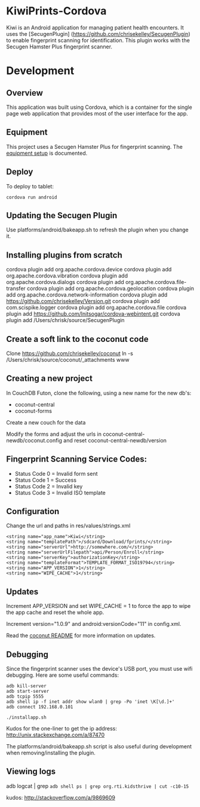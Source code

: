 # KiwiPrints-Cordova

Kiwi is an Android application for managing patient health encounters. It uses the [SecugenPlugin] (https://github.com/chrisekelley/SecugenPlugin)
to enable fingerprint scanning for identification. This plugin works with the Secugen Hamster Plus fingerprint scanner.

# Development

## Overview

This application was built using Cordova, which is a container for the single page web application that provides most of the user interface for the app.

## Equipment

This project uses a Secugen Hamster Plus for fingerprint scanning. The [equipment setup](docs/equipment_setup.md) is documented.

## Deploy

To deploy to tablet:

    cordova run android

## Updating the Secugen Plugin

Use platforms/android/bakeapp.sh to refresh the plugin when you change it.

## Installing plugins from scratch

cordova plugin add org.apache.cordova.device
cordova plugin add org.apache.cordova.vibration
cordova plugin add org.apache.cordova.dialogs
cordova plugin add org.apache.cordova.file-transfer
cordova plugin add org.apache.cordova.geolocation
cordova plugin add org.apache.cordova.network-information
cordova plugin add https://github.com/chrisekelley/Version.git
cordova plugin add com.scispike.logger
cordova plugin add org.apache.cordova.file
cordova plugin add https://github.com/Initsogar/cordova-webintent.git
cordova plugin add /Users/chrisk/source/SecugenPlugin 

## Create a soft link to the coconut code

Clone https://github.com/chrisekelley/coconut
ln -s /Users/chrisk/source/coconut/_attachments www   

## Creating a new project

In CouchDB Futon, clone the following, using a new name for the new db's:
 - coconut-central
 - coconut-forms
 
 Create a new couch for the data
 
 Modify the forms and adjust the urls in coconut-central-newdb/coconut.config and reset coconut-central-newdb/version

## Fingerprint Scanning Service Codes:

- Status Code 0 = Invalid form sent
- Status Code 1 = Success
- Status Code 2 = Invalid key
- Status Code 3 = Invalid ISO template

## Configuration


Change the url and paths in res/values/strings.xml

    <string name="app_name">Kiwi</string>
    <string name="templatePath">/sdcard/Download/fprints/</string>
    <string name="serverUrl">http://somewhere.com/</string>
    <string name="serverUrlFilepath">api/Person/Enroll</string>
    <string name="serverKey">authorizationKey</string>
    <string name="templateFormat">TEMPLATE_FORMAT_ISO19794</string>
    <string name="APP_VERSION">1</string>
    <string name="WIPE_CACHE">1</string>

## Updates

Increment APP_VERSION and set WIPE_CACHE = 1 to force the app to wipe the app cache and reset the whole app. 

Increment version="1.0.9"  and android:versionCode="11" in config.xml. 

Read the [coconut README](https://github.com/chrisekelley/coconut/blob/coconut-pouch/README.md#how-do-i-handle-application-updates) for more information on updates.

## Debugging

Since the fingerprint scanner uses the device's USB port, you must use wifi debugging. Here are some useful commands:

    adb kill-server
    adb start-server
    adb tcpip 5555
    adb shell ip -f inet addr show wlan0 | grep -Po 'inet \K[\d.]+'
    adb connect 192.168.0.101

    ./installapp.sh

Kudos for the one-liner to get the ip address: http://unix.stackexchange.com/a/87470

The platforms/android/bakeapp.sh script is also useful during development when removing/installing the plugin.

## Viewing logs

adb logcat | grep `adb shell ps | grep org.rti.kidsthrive | cut -c10-15`

kudos: http://stackoverflow.com/a/9869609



